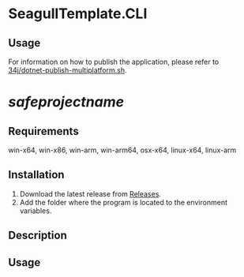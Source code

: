 ﻿# SeagullTemplate.CLI
## Usage
For information on how to publish the application, please refer to [34j/dotnet-publish-multiplatform.sh](https://github.com/34j/dotnet-publish-multiplatform.sh).

# $safeprojectname$
## Requirements
win-x64, win-x86, win-arm, win-arm64, osx-x64, linux-x64, linux-arm

## Installation
1. Download the latest release from [Releases](https://github.com/[username]/$safeprojectname$/releases).
2. Add the folder where the program is located to the environment variables.

## Description

## Usage



